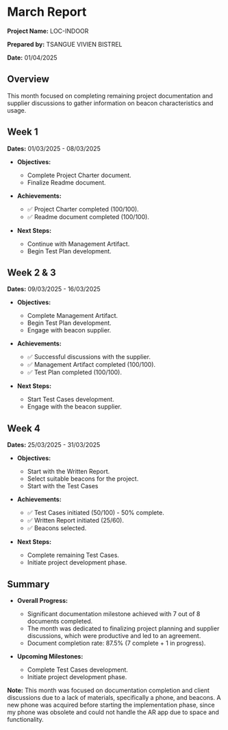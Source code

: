 # March Report

**Project Name:** LOC-INDOOR

**Prepared by:** TSANGUE VIVIEN BISTREL

**Date:** 01/04/2025

## Overview

This month focused on completing remaining project documentation and supplier discussions to gather information on beacon characteristics and usage.

## Week 1

**Dates:** 01/03/2025 - 08/03/2025

- **Objectives:**
  - Complete Project Charter document.
  - Finalize Readme document.

- **Achievements:**
  - ✅ Project Charter completed (100/100).
  - ✅ Readme document completed (100/100).

- **Next Steps:**
  - Continue with Management Artifact.
  - Begin Test Plan development.

## Week 2 & 3

**Dates:** 09/03/2025 - 16/03/2025

- **Objectives:**
  - Complete Management Artifact.
  - Begin Test Plan development.
  - Engage with beacon supplier.

- **Achievements:**
  - ✅ Successful discussions with the supplier.
  - ✅ Management Artifact completed (100/100).
  - ✅ Test Plan completed (100/100).

- **Next Steps:**
  - Start Test Cases development.
  - Engage with the beacon supplier.

## Week 4

**Dates:** 25/03/2025 - 31/03/2025

- **Objectives:**
  - Start with the Written Report.
  - Select suitable beacons for the project.
  - Start with the Test Cases

- **Achievements:**
  - ✅ Test Cases initiated (50/100) - 50% complete.
  - ✅ Written Report initiated (25/60).
  - ✅ Beacons selected.

- **Next Steps:**
  - Complete remaining Test Cases.
  - Initiate project development phase.

## Summary

- **Overall Progress:**
  - Significant documentation milestone achieved with 7 out of 8 documents completed.
  - The month was dedicated to finalizing project planning and supplier discussions, which were productive and led to an agreement.
  - Document completion rate: 87.5% (7 complete + 1 in progress).

- **Upcoming Milestones:**
  - Complete Test Cases development.
  - Initiate project development phase.

**Note:** This month was focused on documentation completion and client discussions due to a lack of materials, specifically a phone, and beacons. A new phone was acquired before starting the implementation phase, since my phone was obsolete and could not handle the AR app due to space and functionality.

